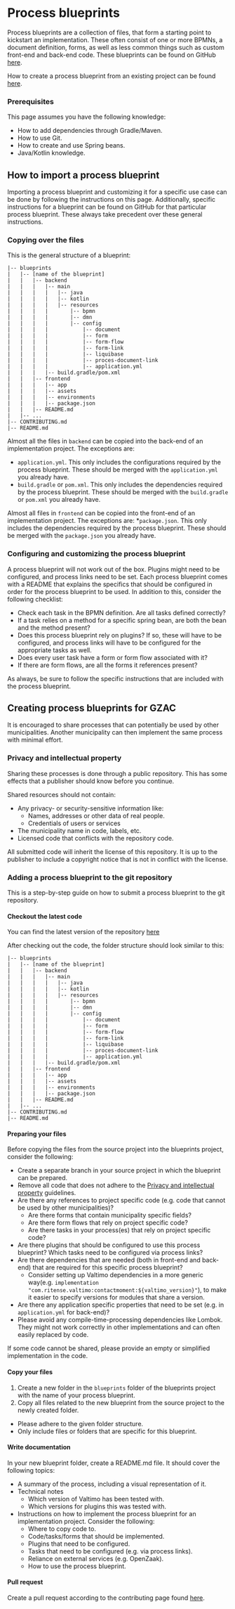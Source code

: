 # Process blueprints

Process blueprints are a collection of files, that form a starting point to kickstart an implementation. These often
consist of one or more BPMNs, a document definition, forms, as well as less common things such as custom front-end and
back-end code. These blueprints can be found on GitHub [here](https://github.com/generiekzaakafhandelcomponent/Basisprocessen).

How to create a process blueprint from an existing project can be found [here](#creating-process-blueprints-for-gzac).

### Prerequisites

This page assumes you have the following knowledge:
* How to add dependencies through Gradle/Maven.
* How to use Git.
* How to create and use Spring beans.
* Java/Kotlin knowledge.

## How to import a process blueprint

Importing a process blueprint and customizing it for a specific use case can be done by following the instructions on
this page. Additionally, specific instructions for a blueprint can be found on GitHub for that particular process
blueprint. These always take precedent over these general instructions.

### Copying over the files

This is the general structure of a blueprint:

```
|-- blueprints
|   |-- [name of the blueprint]
|   |   |-- backend
|   |   |   |-- main
|   |   |   |   |-- java
|   |   |   |   |-- kotlin
|   |   |   |   |-- resources
|   |   |   |       |-- bpmn
|   |   |   |       |-- dmn
|   |   |   |       |-- config
|   |   |   |           |-- document
|   |   |   |           |-- form
|   |   |   |           |-- form-flow
|   |   |   |           |-- form-link
|   |   |   |           |-- liquibase
|   |   |   |           |-- proces-document-link
|   |   |   |           |-- application.yml
|   |   |   |-- build.gradle/pom.xml
|   |   |-- frontend
|   |   |   |-- app
|   |   |   |-- assets
|   |   |   |-- environments
|   |   |   |-- package.json
|   |   |-- README.md
|   |-- ...
|-- CONTRIBUTING.md
|-- README.md
```

Almost all the files in `backend` can be copied into the back-end of an implementation project. The exceptions are:
* `application.yml`. This only includes the configurations required by the process blueprint. These should be merged
with the `application.yml` you already have.
* `build.gradle` or `pom.xml`. This only includes the dependencies required by the process blueprint. These should be
merged with the `build.gradle` or `pom.xml` you already have.

Almost all files in `frontend` can be copied into the front-end of an implementation project. The exceptions are:
*`package.json`. This only includes the dependencies required by the process blueprint. These should be merged with
the `package.json` you already have.

### Configuring and customizing the process blueprint

A process blueprint will not work out of the box. Plugins might need to be configured, and process links need to be set.
Each process blueprint comes with a README that explains the specifics that should be configured in order for the
process blueprint to be used. In addition to this, consider the following checklist:

* Check each task in the BPMN definition. Are all tasks defined correctly?
* If a task relies on a method for a specific spring bean, are both the bean and the method present?
* Does this process blueprint rely on plugins? If so, these will have to be configured, and process links will have to
be configured for the appropriate tasks as well.
* Does every user task have a form or form flow associated with it?
* If there are form flows, are all the forms it references present?

As always, be sure to follow the specific instructions that are included with the process blueprint.

## Creating process blueprints for GZAC
It is encouraged to share processes that can potentially be used by other municipalities. Another municipality can then
implement the same process with minimal effort.

### Privacy and intellectual property
Sharing these processes is done through a public repository. This has some effects that a publisher should know before
you continue.

Shared resources should not contain:
* Any privacy- or security-sensitive information like:
    * Names, addresses or other data of real people.
    * Credentials of users or services
* The municipality name in code, labels, etc.
* Licensed code that conflicts with the repository code.

All submitted code will inherit the license of this repository. It is up to the publisher to include a copyright notice
that is not in conflict with the license.

### Adding a process blueprint to the git repository
This is a step-by-step guide on how to submit a process blueprint to the git repository.

#### Checkout the latest code
You can find the latest version of the repository [here](https://github.com/generiekzaakafhandelcomponent/Basisprocessen)

After checking out the code, the folder structure should look similar to this:
```
|-- blueprints
|   |-- [name of the blueprint]
|   |   |-- backend
|   |   |   |-- main
|   |   |   |   |-- java
|   |   |   |   |-- kotlin
|   |   |   |   |-- resources
|   |   |   |       |-- bpmn
|   |   |   |       |-- dmn
|   |   |   |       |-- config
|   |   |   |           |-- document
|   |   |   |           |-- form
|   |   |   |           |-- form-flow
|   |   |   |           |-- form-link
|   |   |   |           |-- liquibase
|   |   |   |           |-- proces-document-link
|   |   |   |           |-- application.yml
|   |   |   |-- build.gradle/pom.xml
|   |   |-- frontend
|   |   |   |-- app
|   |   |   |-- assets
|   |   |   |-- environments
|   |   |   |-- package.json
|   |   |-- README.md
|   |-- ...
|-- CONTRIBUTING.md
|-- README.md
```

#### Preparing your files
Before copying the files from the source project into the blueprints project, consider the following:
- Create a separate branch in your source project in which the blueprint can be prepared.
- Remove all code that does not adhere to the [Privacy and intellectual property](#privacy-and-intellectual-property)
guidelines.
- Are there any references to project specific code (e.g. code that cannot be used by other municipalities)?
  - Are there forms that contain municipality specific fields?
  - Are there form flows that rely on project specific code?
  - Are there tasks in your process(es) that rely on project specific code?
- Are there plugins that should be configured to use this process blueprint? Which tasks need to be configured via
process links?
- Are there dependencies that are needed (both in front-end and back-end) that are required for this specific process
  blueprint?
  - Consider setting up Valtimo dependencies in a more generic way(e.g.
`implementation "com.ritense.valtimo:contactmoment:${valtimo_version}"`), to make it easier to specify versions for
modules that share a version.
- Are there any application specific properties that need to be set (e.g. in `application.yml` for back-end)?
- Please avoid any compile-time-processing dependencies like Lombok. They might not work correctly in other implementations and can often easily replaced by code. 

If some code cannot be shared, please provide an empty or simplified implementation in the code.

#### Copy your files
1. Create a new folder in the `blueprints` folder of the blueprints project with the name of your process blueprint.
2. Copy all files related to the new blueprint from the source project to the newly created folder.
  * Please adhere to the given folder structure.
  * Only include files or folders that are specific for this blueprint.

#### Write documentation
In your new blueprint folder, create a README.md file. It should cover the following topics:
* A summary of the process, including a visual representation of it.
* Technical notes
  * Which version of Valtimo has been tested with.
  * Which versions for plugins this was tested with.
* Instructions on how to implement the process blueprint for an implementation project. Consider the following:
  * Where to copy code to.
  * Code/tasks/forms that should be implemented.
  * Plugins that need to be configured.
  * Tasks that need to be configured (e.g. via process links).
  * Reliance on external services (e.g. OpenZaak).
  * How to use the process blueprint.

#### Pull request
Create a pull request according to the contributing page found [here](https://github.com/generiekzaakafhandelcomponent/Basisprocessen/blob/feature/main/CONTRIBUTING.md).
